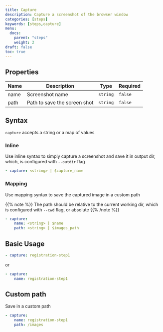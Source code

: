 ```yaml
---
title: Capture
description: Capture a screenshot of the browser window
categories: [steps]
keywords: [steps,capture]
menu:
  docs:
    parent: "steps"
    weight: 2
draft: false
toc: true    
---
```


## Properties

Name|Description|Type|Required
---|---|---|---
name|Screenshot name|`string`|`false`
path|Path to save the screen shot|`string`|`false`

## Syntax

`capture` accepts a string or a map of values

### Inline

Use inline syntax to simply capture a screenshot and save it in output dir, which, is configured with `--outdir` flag

```yaml
- capture: <string> | $capture_name
```

### Mapping

Use mapping syntax to save the captured image in a custom path

{{% note %}}
The path should be relative to the current working dir, which is configured with `--cwd` flag, or absolute
{{% /note %}}

```yaml
- capture:
    name: <string> | $name
    path: <string> | $images_path
```

## Basic Usage

```yaml
- capture: registration-step1
```

or

```yaml
- capture:
    name: registration-step1
```

## Custom path

Save in a custom path

```yaml
- capture:
    name: registration-step1
    path: /images
```
